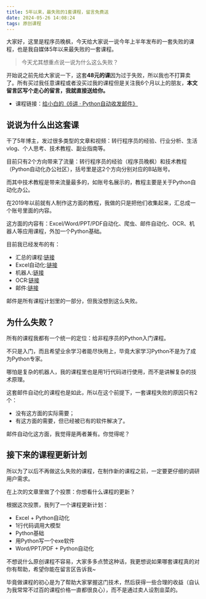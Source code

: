 ```yaml
---
title: 5年以来，最失败的1套课程，留言免费送
date: 2024-05-26 14:08:24
tags: 原创课程
---
```



大家好，这里是程序员晚枫，今天给大家说一说今年上半年发布的一套失败的课程，也是我自媒体5年以来最失败的一套课程。

> 今天尤其想重点说一说为什么这么失败？

开始说之前先给大家说一下，这套**48元的课**因为过于失败，所以我也不打算卖了。所有买过我任意课程或者没买过我的课程但是关注我6个月以上的朋友，**本文留言区写个走心的留言，我就直接送给你。**

- 课程链接：[给小白的《6讲 · Python自动收发邮件》](https://mp.weixin.qq.com/s/AeTkloNri7gpk25m50VmTA)

## 说说为什么出这套课

干了5年博主，发过很多类型的文章和视频：转行程序员的经验、行业分析、生活vlog、个人思考、技术教程、副业指南等。

目前只有2个方向带来了流量：转行程序员的经验（程序员晚枫）和技术教程（Python自动化办公社区），括号里是这2个方向分别对应的B站账号。

而其中技术教程是带来流量最多的，如账号名展示的，教程主要是关于Python自动化办公。

在2019年以前就有人制作这方面的教程，我做的只是把他们收集起来，汇总成一个账号里面的内容。

这方面的内容有：Excel/Word/PPT/PDF自动化、爬虫、邮件自动化、OCR、机器人等应用课程，外加一个Python基础。

目前我已经发布的有：

- 汇总的课程:[链接](https://mp.weixin.qq.com/s/lOx4cAp9AllsCrhsUqVn8g)
- Excel自动化:[链接](https://mp.weixin.qq.com/s/5VyrpWLUMXyQNGDI_Pe20g)
- 机器人:[链接](https://mp.weixin.qq.com/s/-oR2dUakXEY3vmPbzVtrnA)
- OCR:[链接](https://mp.weixin.qq.com/s/pGim7ifpgLwYUJ9a-FHvaw)
- 邮件:[链接](https://mp.weixin.qq.com/s/AeTkloNri7gpk25m50VmTA)

邮件是所有课程计划里的一部分，但我没想到这么失败。

## 为什么失败？

所有的课程我都有一个统一的定位：给非程序员的Python入门课程。

不只是入门，而且希望业余学习者能尽快用上，毕竟大家学习Python不是为了成为Python专家。

哪怕是复杂的机器人，我的课程里也是用1行代码进行使用，而不是讲解复杂的技术原理。

这套邮件自动化的课程也是如此，所以在这个前提下，一套课程失败的原因只有2个：

- 没有这方面的实际需要；
- 有这方面的需要，但已经被已有的软件解决了。

邮件自动化这方面，我觉得是两者兼有。你觉得呢？

## 接下来的课程更新计划

所以为了以后不再做这么失败的课程，在制作新的课程之前，一定要更仔细的调研用户需求。

在上次的文章里做了个投票：你想看什么课程的更新？

根据这次投票，我列了一个课程更新计划：

- Excel + Python自动化
- 1行代码调用大模型
- Python基础
- 用Python写一个exe软件
- Word/PPT/PDF + Python自动化

不想说什么原创课程不容易，大家多多点赞这种话，我更想说如果哪套课程真的对你有帮助，希望你能在留言区告诉我~

毕竟做课程的初心是为了帮助大家掌握这门技术，然后获得一些合理的收益（自认为我常常不过百的课程价格一直都很良心），而不是通过卖人设割韭菜的。